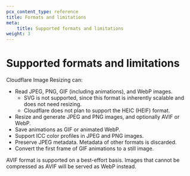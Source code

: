 ```yaml
---
pcx_content_type: reference
title: Formats and limitations
meta:
    title: Supported formats and limitations
weight: 3
---
```


# Supported formats and limitations

Cloudflare Image Resizing can:

- Read JPEG, PNG, GIF (including animations), and WebP images.
    * SVG is not supported, since this format is inherently scalable and does not need resizing.
    * Cloudflare does not plan to support the HEIC (HEIF) format.
- Resize and generate JPEG and PNG images, and optionally AVIF or WebP.
- Save animations as GIF or animated WebP.
- Support ICC color profiles in JPEG and PNG images.
- Preserve JPEG metadata. Metadata of other formats is discarded.
- Convert the first frame of GIF animations to a still image.

AVIF format is supported on a best-effort basis. Images that cannot be compressed as AVIF will be served as WebP instead.
